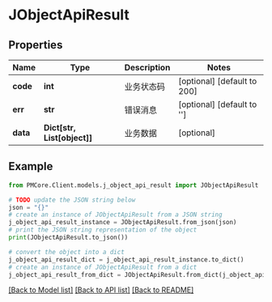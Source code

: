 # JObjectApiResult


## Properties

Name | Type | Description | Notes
------------ | ------------- | ------------- | -------------
**code** | **int** | 业务状态码 | [optional] [default to 200]
**err** | **str** | 错误消息 | [optional] [default to '']
**data** | **Dict[str, List[object]]** | 业务数据 | [optional] 

## Example

```python
from PMCore.Client.models.j_object_api_result import JObjectApiResult

# TODO update the JSON string below
json = "{}"
# create an instance of JObjectApiResult from a JSON string
j_object_api_result_instance = JObjectApiResult.from_json(json)
# print the JSON string representation of the object
print(JObjectApiResult.to_json())

# convert the object into a dict
j_object_api_result_dict = j_object_api_result_instance.to_dict()
# create an instance of JObjectApiResult from a dict
j_object_api_result_from_dict = JObjectApiResult.from_dict(j_object_api_result_dict)
```
[[Back to Model list]](../README.md#documentation-for-models) [[Back to API list]](../README.md#documentation-for-api-endpoints) [[Back to README]](../README.md)


